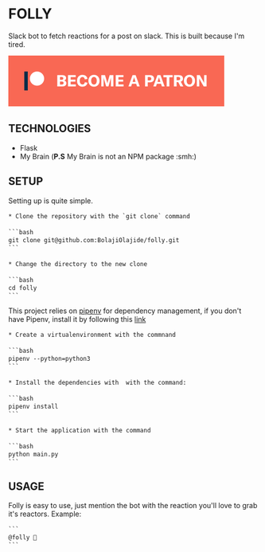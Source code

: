 # FOLLY

Slack bot to fetch reactions for a post on slack. This is built because I'm tired.

[![Support me via Patreon](https://github.com/BolajiOlajide/folly/blob/master/static/patreon.png)](https://www.patreon.com/bePatron?u=14962348)

## TECHNOLOGIES

- Flask
- My Brain (**P.S** My Brain is not an NPM package :smh:)

## SETUP

Setting up is quite simple.

    * Clone the repository with the `git clone` command

    ```bash
    git clone git@github.com:BolajiOlajide/folly.git
    ```

    * Change the directory to the new clone

    ```bash
    cd folly
    ```

This project relies on [pipenv](https://docs.pipenv.org/en/latest/) for dependency management, if you don't have Pipenv, install it by following this [link](https://docs.pipenv.org/en/latest/)

    * Create a virtualenvironment with the commnand

    ```bash
    pipenv --python=python3
    ```

    * Install the dependencies with  with the command:

    ```bash
    pipenv install
    ```

    * Start the application with the command

    ```bash
    python main.py
    ```

## USAGE

Folly is easy to use, just mention the bot with the reaction you'll love to grab it's reactors.
Example:

    ```
    @folly 🚀
    ```
